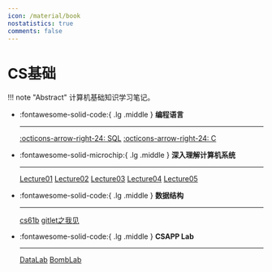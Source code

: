 ```yaml
---
icon: /material/book
nostatistics: true
comments: false
---
```


# CS基础

!!! note "Abstract"
    计算机基础知识学习笔记。

<div class="grid cards" markdown>

-   :fontawesome-solid-code:{ .lg .middle } __编程语言__

    ---
    
    
    [:octicons-arrow-right-24: SQL](language/SQL.md)
    [:octicons-arrow-right-24: C](language/c.md)

-   :fontawesome-solid-microchip:{ .lg .middle } __深入理解计算机系统__

    ---

    
    [Lecture01](csapp/lecture/01.md)
    [Lecture02](csapp/lecture/02.md)
    [Lecture03](csapp/lecture/03.md)
    [Lecture04](csapp/lecture/04.md)
    [Lecture05](csapp/lecture/05.md)


-   :fontawesome-solid-code:{ .lg .middle } __数据结构__

    ---

    [cs61b](cs61b/cs61b.md)
    [gitlet之我见](cs61b/gitlet之我见.md)


-   :fontawesome-solid-code:{ .lg .middle } __CSAPP Lab__

    ---

    [DataLab](csapp/Lab/DataLab.md)
    [BombLab](csapp/Lab/BombLab.md)

